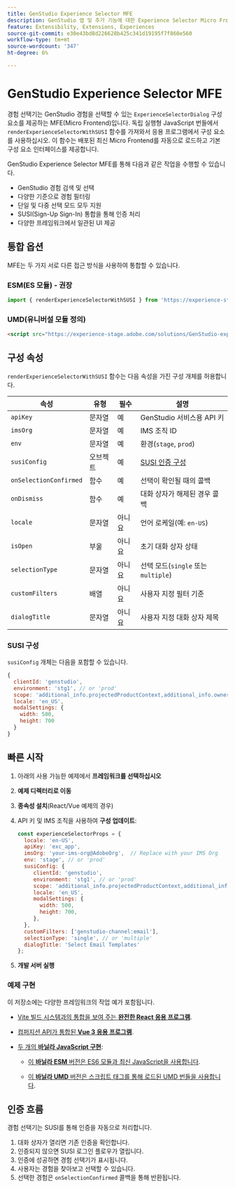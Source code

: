 ```yaml
---
title: GenStudio Experience Selector MFE
description: GenStudio 앱 및 추가 기능에 대한 Experience Selector Micro FrontEnd를 이해하고 구현합니다.
feature: Extensibility, Extensions, Experiences
source-git-commit: e30e43bd8d226628b425c341d19195f7f860e560
workflow-type: tm+mt
source-wordcount: '347'
ht-degree: 6%

---
```


# GenStudio Experience Selector MFE

경험 선택기는 GenStudio 경험을 선택할 수 있는 `ExperienceSelectorDialog` 구성 요소를 제공하는 MFE(Micro Frontend)입니다. 독립 실행형 JavaScript 번들에서 `renderExperienceSelectorWithSUSI` 함수를 가져와서 응용 프로그램에서 구성 요소를 사용하십시오. 이 함수는 배포된 최신 Micro Frontend를 자동으로 로드하고 기본 구성 요소 인터페이스를 제공합니다.

GenStudio Experience Selector MFE를 통해 다음과 같은 작업을 수행할 수 있습니다.

- GenStudio 경험 검색 및 선택
- 다양한 기준으로 경험 필터링
- 단일 및 다중 선택 모드 모두 지원
- SUSI(Sign-Up Sign-In) 통합을 통해 인증 처리
- 다양한 프레임워크에서 일관된 UI 제공

## 통합 옵션

MFE는 두 가지 서로 다른 접근 방식을 사용하여 통합할 수 있습니다.

### ESM(ES 모듈) - 권장

```javascript
import { renderExperienceSelectorWithSUSI } from 'https://experience-stage.adobe.com/solutions/GenStudio-experience-selector-mfe/static-assets/resources/@genstudio/experience-selector/esm/standalone.js';
```

### UMD(유니버설 모듈 정의)

```html
<script src="https://experience-stage.adobe.com/solutions/GenStudio-experience-selector-mfe/static-assets/resources/@genstudio/experience-selector/umd/standalone.js"></script>
```

## 구성 속성

`renderExperienceSelectorWithSUSI` 함수는 다음 속성을 가진 구성 개체를 허용합니다.

| 속성 | 유형 | 필수 | 설명 |
|----------|------|----------|-------------|
| `apiKey` | 문자열 | 예 | GenStudio 서비스용 API 키 |
| `imsOrg` | 문자열 | 예 | IMS 조직 ID |
| `env` | 문자열 | 예 | 환경(`stage`, `prod`) |
| `susiConfig` | 오브젝트 | 예 | [SUSI 인증 구성](#susi-configuration) |
| `onSelectionConfirmed` | 함수 | 예 | 선택이 확인될 때의 콜백 |
| `onDismiss` | 함수 | 예 | 대화 상자가 해제된 경우 콜백 |
| `locale` | 문자열 | 아니요 | 언어 로케일(예: `en-US`) |
| `isOpen` | 부울 | 아니요 | 초기 대화 상자 상태 |
| `selectionType` | 문자열 | 아니요 | 선택 모드(`single` 또는 `multiple`) |
| `customFilters` | 배열 | 아니요 | 사용자 지정 필터 기준 |
| `dialogTitle` | 문자열 | 아니요 | 사용자 지정 대화 상자 제목 |

### SUSI 구성

`susiConfig` 개체는 다음을 포함할 수 있습니다.

```javascript
{
  clientId: 'genstudio',
  environment: 'stg1', // or 'prod'
  scope: 'additional_info.projectedProductContext,additional_info.ownerOrg,AdobeID,openid,session,read_organizations,ab.manage',
  locale: 'en_US',
  modalSettings: {
    width: 500,
    height: 700
  }
}
```

## 빠른 시작

1. 아래의 사용 가능한 예제에서 **프레임워크를 선택하십시오**
1. **예제 디렉터리로 이동**
1. **종속성 설치**(React/Vue 예제의 경우)
1. API 키 및 IMS 조직을 사용하여 **구성 업데이트**:

   ```javascript
   const experienceSelectorProps = {
     locale: 'en-US',
     apiKey: 'exc_app',           
     imsOrg: 'your-ims-org@AdobeOrg',  // Replace with your IMS Org
     env: 'stage', // or 'prod'
     susiConfig: {
        clientId: 'genstudio',
        environment: 'stg1', // or 'prod'
        scope: 'additional_info.projectedProductContext,additional_info.ownerOrg,AdobeID,openid,session,read_organizations,ab.manage',
        locale: 'en_US',
        modalSettings: {
          width: 500,
          height: 700,
        },
     },
     customFilters: ['genstudio-channel:email'],
     selectionType: 'single', // or 'multiple'
     dialogTitle: 'Select Email Templates'
   };
   ```

1. **개발 서버 실행**

### 예제 구현

이 저장소에는 다양한 프레임워크의 작업 예가 포함됩니다.

- [Vite 빌드 시스템과의 통합을 보여 주는 **완전한 React 응용 프로그램**](https://github.com/adobe/genstudio-extensibility-examples/tree/main/genstudio-experience-selector-mfe/react-js).

- [컴퍼지션 API가 통합된 **Vue 3 응용 프로그램**](https://github.com/adobe/genstudio-extensibility-examples/tree/main/genstudio-experience-selector-mfe/vue-js).

- [두 개의 **바닐라 JavaScript 구현**](https://github.com/adobe/genstudio-extensibility-examples/tree/main/genstudio-experience-selector-mfe/vanilla-js):

   - [이 **바닐라 ESM** 버전은 ES6 모듈과 최신 JavaScript을 사용합니다](https://github.com/adobe/genstudio-extensibility-examples/tree/main/genstudio-experience-selector-mfe/vanilla-js/vanilla-esm).

   - [이 **바닐라 UMD** 버전은 스크립트 태그를 통해 로드된 UMD 번들을 사용합니다](https://github.com/adobe/genstudio-extensibility-examples/tree/main/genstudio-experience-selector-mfe/vanilla-js/vanilla-umd-global-var).

## 인증 흐름

경험 선택기는 SUSI를 통해 인증을 자동으로 처리합니다.

1. 대화 상자가 열리면 기존 인증을 확인합니다.
1. 인증되지 않으면 SUSI 로그인 플로우가 열립니다.
1. 인증에 성공하면 경험 선택기가 표시됩니다.
1. 사용자는 경험을 찾아보고 선택할 수 있습니다.
1. 선택한 경험은 `onSelectionConfirmed` 콜백을 통해 반환됩니다.
